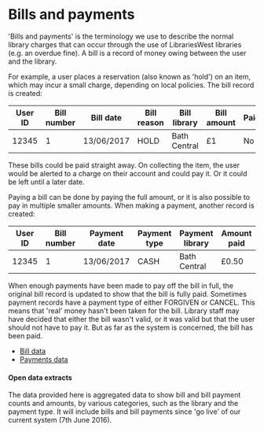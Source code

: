 Bills and payments
==================

'Bills and payments' is the terminology we use to describe the normal library charges that can occur through the use of LibrariesWest libraries (e.g. an overdue fine). A bill is a record of money owing between the user and the library.

For example, a user places a reservation (also known as 'hold') on an item, which may incur a small charge, depending on local policies. The bill record is created:

| User ID | Bill number | Bill date | Bill reason | Bill library | Bill amount | Paid? |
| ------- | ----------- | --------- | ----------- | ------------ | ----------- | ----- |
| 12345 | 1 | 13/06/2017 | HOLD | Bath Central | £1 | No |

These bills could be paid straight away. On collecting the item, the user would be alerted to a charge on their account and could pay it. Or it could be left until a later date.

Paying a bill can be done by paying the full amount, or it is also possible to pay in multiple smaller amounts. When making a payment, another record is created:

| User ID | Bill number | Payment date | Payment type | Payment library | Amount paid |
| ------- | ----------- | ------------ | ------------ | --------------- | ----------- |
| 12345 | 1 | 13/06/2017 | CASH | Bath Central | £0.50 |

When enough payments have been made to pay off the bill in full, the original bill record is updated to show that the bill is fully paid. Sometimes payment records have a payment type of either FORGIVEN or CANCEL. This means that 'real' money hasn't been taken for the bill. Library staff may have decided that either the bill wasn't valid, or it was valid but that the user should not have to pay it. But as far as the system is concerned, the bill has been paid.

- [Bill data](./bills.md)
- [Payments data](./bill-payments.md)

#### Open data extracts

The data provided here is aggregated data to show bill and bill payment counts and amounts, by various categories, such as the library and the payment type. It will include bills and bill payments since 'go live' of our current system (7th June 2016).
